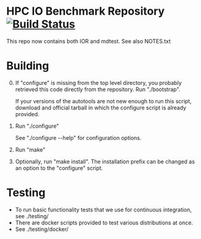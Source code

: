 # HPC IO Benchmark Repository [![Build Status](https://travis-ci.org/hpc/ior.svg?branch=master)](https://travis-ci.org/hpc/ior)

This repo now contains both IOR and mdtest.
See also NOTES.txt

# Building

0. If "configure" is missing from the top level directory, you
   probably retrieved this code directly from the repository.
   Run "./bootstrap".

   If your versions of the autotools are not new enough to run
   this script, download and official tarball in which the
   configure script is already provided.

1. Run "./configure"

   See "./configure --help" for configuration options.

2. Run "make"

3. Optionally, run "make install".  The installation prefix
   can be changed as an option to the "configure" script.

# Testing

  * To run basic functionality tests that we use for continuous integration, see ./testing/
  * There are docker scripts provided to test various distributions at once.
  * See ./testing/docker/
